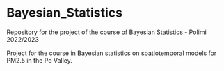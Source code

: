 # Bayesian_Statistics
Repository for the project of the course of Bayesian Statistics - Polimi 2022/2023

Project for the course in Bayesian statistics on spatiotemporal models for PM2.5 in the Po Valley.